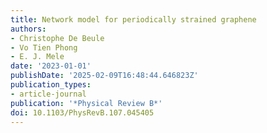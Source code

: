 ```yaml
---
title: Network model for periodically strained graphene
authors:
- Christophe De Beule
- Vo Tien Phong
- E. J. Mele
date: '2023-01-01'
publishDate: '2025-02-09T16:48:44.646823Z'
publication_types:
- article-journal
publication: '*Physical Review B*'
doi: 10.1103/PhysRevB.107.045405
---
```

